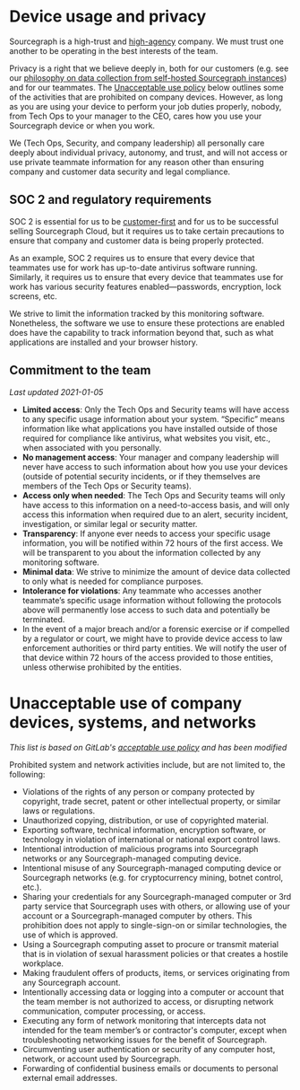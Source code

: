 # Device usage and privacy

Sourcegraph is a high-trust and [high-agency](../../../company-info-and-process/values/index.md#high-agency) company. We must trust one another to be operating in the best interests of the team.

Privacy is a right that we believe deeply in, both for our customers (e.g. see our [philosophy on data collection from self-hosted Sourcegraph instances](https://docs.sourcegraph.com/dev/background-information/adding_ping_data#ping-philosophy)) and for our teammates. The [Unacceptable use policy](#unacceptable-use-of-company-devices--systems--and-networks) below outlines some of the activities that are prohibited on company devices. However, as long as you are using your device to perform your job duties properly, nobody, from Tech Ops to your manager to the CEO, cares how you use your Sourcegraph device or when you work.

We (Tech Ops, Security, and company leadership) all personally care deeply about individual privacy, autonomy, and trust, and will not access or use private teammate information for any reason other than ensuring company and customer data security and legal compliance.

## SOC 2 and regulatory requirements

SOC 2 is essential for us to be [customer-first](../../../company-info-and-process/values/index.md#customer-first) and for us to be successful selling Sourcegraph Cloud, but it requires us to take certain precautions to ensure that company and customer data is being properly protected.

As an example, SOC 2 requires us to ensure that every device that teammates use for work has up-to-date antivirus software running. Similarly, it requires us to ensure that every device that teammates use for work has various security features enabled—passwords, encryption, lock screens, etc.

We strive to limit the information tracked by this monitoring software. Nonetheless, the software we use to ensure these protections are enabled does have the capability to track information beyond that, such as what applications are installed and your browser history.

## Commitment to the team

_Last updated 2021-01-05_

- **Limited access**: Only the Tech Ops and Security teams will have access to any specific usage information about your system. “Specific” means information like what applications you have installed outside of those required for compliance like antivirus, what websites you visit, etc., when associated with you personally.
- **No management access**: Your manager and company leadership will never have access to such information about how you use your devices (outside of potential security incidents, or if they themselves are members of the Tech Ops or Security teams).
- **Access only when needed**: The Tech Ops and Security teams will only have access to this information on a need-to-access basis, and will only access this information when required due to an alert, security incident, investigation, or similar legal or security matter.
- **Transparency**: If anyone ever needs to access your specific usage information, you will be notified within 72 hours of the first access. We will be transparent to you about the information collected by any monitoring software.
- **Minimal data**: We strive to minimize the amount of device data collected to only what is needed for compliance purposes.
- **Intolerance for violations**: Any teammate who accesses another teammate’s specific usage information without following the protocols above will permanently lose access to such data and potentially be terminated.
- In the event of a major breach and/or a forensic exercise or if compelled by a regulator or court, we might have to provide device access to law enforcement authorities or third party entities. We will notify the user of that device within 72 hours of the access provided to those entities, unless otherwise prohibited by the entities.

# Unacceptable use of company devices, systems, and networks

_This list is based on GitLab's [acceptable use policy](https://about.gitlab.com/handbook/people-group/acceptable-use-policy/) and has been modified_

Prohibited system and network activities include, but are not limited to, the following:

- Violations of the rights of any person or company protected by copyright, trade secret, patent or other intellectual property, or similar laws or regulations.
- Unauthorized copying, distribution, or use of copyrighted material.
- Exporting software, technical information, encryption software, or technology in violation of international or national export control laws.
- Intentional introduction of malicious programs into Sourcegraph networks or any Sourcegraph-managed computing device.
- Intentional misuse of any Sourcegraph-managed computing device or Sourcegraph networks (e.g. for cryptocurrency mining, botnet control, etc.).
- Sharing your credentials for any Sourcegraph-managed computer or 3rd party service that Sourcegraph uses with others, or allowing use of your account or a Sourcegraph-managed computer by others. This prohibition does not apply to single-sign-on or similar technologies, the use of which is approved.
- Using a Sourcegraph computing asset to procure or transmit material that is in violation of sexual harassment policies or that creates a hostile workplace.
- Making fraudulent offers of products, items, or services originating from any Sourcegraph account.
- Intentionally accessing data or logging into a computer or account that the team member is not authorized to access, or disrupting network communication, computer processing, or access.
- Executing any form of network monitoring that intercepts data not intended for the team member’s or contractor's computer, except when troubleshooting networking issues for the benefit of Sourcegraph.
- Circumventing user authentication or security of any computer host, network, or account used by Sourcegraph.
- Forwarding of confidential business emails or documents to personal external email addresses.
